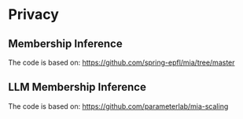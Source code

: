 # Privacy

## Membership Inference

The code is based on: <https://github.com/spring-epfl/mia/tree/master>

## LLM Membership Inference

The code is based on: <https://github.com/parameterlab/mia-scaling>